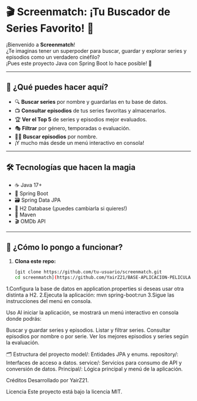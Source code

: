 # 🎬 Screenmatch: ¡Tu Buscador de Series Favorito! 🍿

¡Bienvenido a **Screenmatch**!  
¿Te imaginas tener un superpoder para buscar, guardar y explorar series y episodios como un verdadero cinéfilo?  
¡Pues este proyecto Java con Spring Boot lo hace posible! 🚀

---

## 🚦 ¿Qué puedes hacer aquí?

- 🔍 **Buscar series** por nombre y guardarlas en tu base de datos.
- 📺 **Consultar episodios** de tus series favoritas y almacenarlos.
- 🏆 **Ver el Top 5** de series y episodios mejor evaluados.
- 🎭 **Filtrar** por género, temporadas o evaluación.
- 🕵️‍♂️ **Buscar episodios** por nombre.
- ¡Y mucho más desde un menú interactivo en consola!

---

## 🛠️ Tecnologías que hacen la magia

- ☕ Java 17+
- 🌱 Spring Boot
- 🗃️ Spring Data JPA
- 🧪 H2 Database (¡puedes cambiarla si quieres!)
- 🧰 Maven
- 🎬 OMDb API

---

## 🚀 ¿Cómo lo pongo a funcionar?

1. **Clona este repo:**
   ```bash
   [git clone https://github.com/tu-usuario/screenmatch.git
   cd screenmatch](https://github.com/YairZ21/BASE-APLICACION-PELICULAS.git)

1.Configura la base de datos en application.properties si deseas usar otra distinta a H2.
2.Ejecuta la aplicación:
mvn spring-boot:run
3.Sigue las instrucciones del menú en consola.


Uso
Al iniciar la aplicación, se mostrará un menú interactivo en consola donde podrás:


Buscar y guardar series y episodios.
Listar y filtrar series.
Consultar episodios por nombre o por serie.
Ver los mejores episodios y series según la evaluación.

🗂️ Estructura del proyecto
model/: Entidades JPA y enums.
repository/: Interfaces de acceso a datos.
service/: Servicios para consumo de API y conversión de datos.
Principal/: Lógica principal y menú de la aplicación.


Créditos
Desarrollado por YairZ21.


Licencia
Este proyecto está bajo la licencia MIT.
